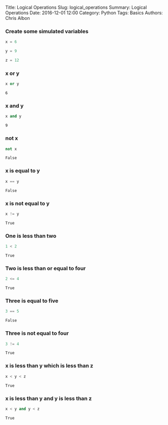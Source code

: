 Title: Logical Operations
Slug: logical_operations
Summary: Logical Operations
Date: 2016-12-01 12:00
Category: Python
Tags: Basics
Authors: Chris Albon



### Create some simulated variables


```python
x = 6
```


```python
y = 9
```


```python
z = 12
```

### x or y


```python
x or y
```




    6



### x and y


```python
x and y
```




    9



### not x


```python
not x
```




    False



### x is equal to y


```python
x == y
```




    False



### x is not equal to y


```python
x != y
```




    True



### One is less than two


```python
1 < 2
```




    True



### Two is less than or equal to four


```python
2 <= 4
```




    True



### Three is equal to five


```python
3 == 5
```




    False



### Three is not equal to four


```python
3 != 4
```




    True



### x is less than y which is less than z


```python
x < y < z
```




    True



### x is less than y and y is less than z


```python
x < y and y < z
```




    True


